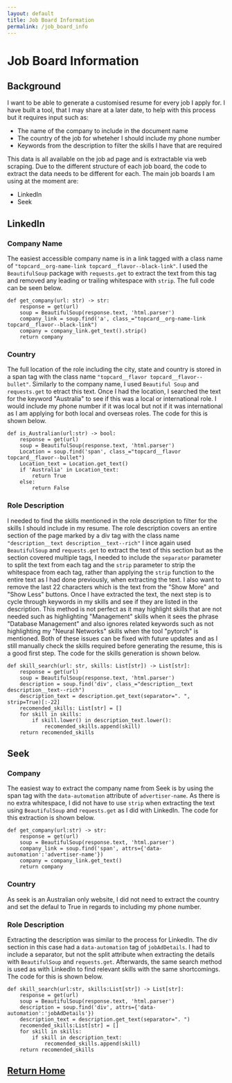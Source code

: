 ```yaml
---
layout: default
title: Job Board Information
permalink: /job_board_info
---
```

# Job Board Information
## Background
I want to be able to generate a customised resume for every job I apply for. I have built a tool, that I may share at a later date, to help with this process but it requires input such as:
- The name of the company to include in the document name
- The country of the job for wheteher I should include my phone number
- Keywords from the description to filter the skills I have that are required

This data is all available on the job ad page and is extractable via web scraping. Due to the different structure of each job board, the code to extract the data needs to be different for each. The main job boards I am using at the moment are:
- LinkedIn
- Seek

## LinkedIn
### Company Name
The easiest accessible company name is in a link tagged with a class name of `"topcard__org-name-link topcard__flavor--black-link"`. I used the `BeautifulSoup` package with `requests.get` to extract the text from this tag and removed any leading or trailing whitespace with `strip`. The full code can be seen below.
```
def get_company(url: str) -> str:
    response = get(url)
    soup = BeautifulSoup(response.text, 'html.parser')
    company_link = soup.find('a', class_="topcard__org-name-link topcard__flavor--black-link")
    company = company_link.get_text().strip()
    return company
```

### Country
The full location of the role including the city, state and country is stored in a span tag with the class name `"topcard__flavor topcard__flavor--bullet"`. Similarly to the company name, I used `Beautiful Soup` and `requests.get` to etract this text. Once I had the location, I searched the text for the keyword "Australia" to see if this was a local or international role. I would include my phone number if it was local but not if it was international as I am applying for both local and overseas roles. The code for this is shown below.
```
def is_Australian(url:str) -> bool:
    response = get(url)
    soup = BeautifulSoup(response.text, 'html.parser')
    Location = soup.find('span', class_="topcard__flavor topcard__flavor--bullet")
    Location_text = Location.get_text()
    if 'Australia' in Location_text:
        return True
    else:
        return False
```

### Role Description
I needed to find the skills mentioned in the role description to filter for the skills I should include in my resume. The role description covers an entire section of the page marked by a div tag with the class name `"description__text description__text--rich"` I ince again used `BeautifulSoup` and `requests.get` to extract the text of this section but as the section covered multiple tags, I needed to include the `separator` parameter to split the text from each tag and the `strip` parameter to strip the whitespace from each tag, rather than applying the `strip` function to the entire text as I had done previously, when extracting the text. I also want to remove the last 22 characters which is the text from the "Show More" and "Show Less" buttons. Once I have extracted the text, the next step is to cycle through keywords in my skills and see if they are listed in the description. This method is not perfect as it may highlight skills that are not needed such as highlighting "Management" skills when it sees the phrase "Database Management" and also ignores related keywords such as not highlighting my "Neural Networks" skills when the tool "pytorch" is mentioned. Both of these issues can be fixed with future updates and as I still manually check the skills required before generating the resume, this is a good first step. The code for the skills generation is shown below.
```
def skill_search(url: str, skills: List[str]) -> List[str]:
    response = get(url)
    soup = BeautifulSoup(response.text, 'html.parser')
    description = soup.find('div', class_="description__text description__text--rich")
    description_text = description.get_text(separator=". ", strip=True)[:-22]
    recomended_skills: List[str] = []
    for skill in skills:
        if skill.lower() in description_text.lower():
            recomended_skills.append(skill)
    return recomended_skills
```

## Seek
### Company
The  easiest way to extract the company name from Seek is by using the span tag with the `data-automation` attribute of `advertiser-name`. As there is no extra whitespace, I did not have to use `strip` when extracting the text using `BeautifulSoup` and `requests.get` as I did with LinkedIn. The code for this extraction is shown below.
```
def get_company(url:str) -> str:
    response = get(url)
    soup = BeautifulSoup(response.text, 'html.parser')
    company_link = soup.find('span', attrs={'data-automation':'advertiser-name'})
    company = company_link.get_text()
    return company
```

### Country
As seek is an Australian only website, I did not need to extract the country and set the defaul to True in regards to including my phone number.

### Role Description
Extracting the description was similar to the process for LinkedIn. The div section in this case had a `data-automation` tag of `jobAdDetails`. I had to include a separator, but not the split attribute when extracting the details with `BeautifulSoup` and `requests.get`. Afterwards, the same search method is used as with LinkedIn to find relevant skills with the same shortcomings. The code for this is shown below.
```
def skill_search(url:str, skills:List[str]) -> List[str]:
    response = get(url)
    soup = BeautifulSoup(response.text, 'html.parser')
    description = soup.find('div', attrs={'data-automation':'jobAdDetails'})
    description_text = description.get_text(separator=". ")
    recomended_skills:List[str] = []
    for skill in skills:
        if skill in description_text:
            recomended_skills.append(skill)
    return recomended_skills
```

## [Return Home](https://sammatt87.github.io/)